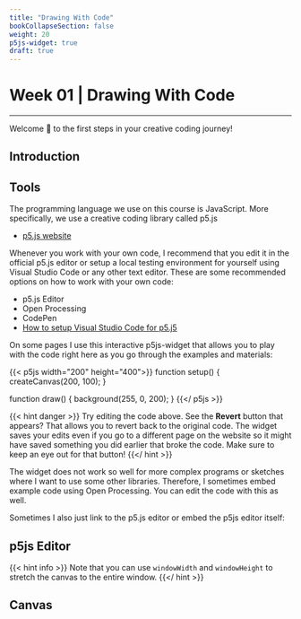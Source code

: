 ```yaml
---
title: "Drawing With Code"
bookCollapseSection: false
weight: 20
p5js-widget: true
draft: true
---
```


# Week 01 | Drawing With Code

---

Welcome 👋 to the first steps in your creative coding journey!

## Introduction

## Tools

The programming language we use on this course is JavaScript. More specifically, we use a creative coding library called p5.js

- [p5.js website](https://p5js.org/)

Whenever you work with your own code, I recommend that you edit it in the official p5.js editor or setup a local testing environment for yourself using Visual Studio Code or any other text editor. These are some recommended options on how to work with your own code:

- p5.js Editor
- Open Processing
- CodePen
- [How to setup Visual Studio Code for p5.j5](https://www.youtube.com/watch?v=yJw0SyKO9IU)

On some pages I use this interactive p5js-widget that allows you to play with the code right here as you go through the examples and materials:

{{< p5js width="200" height="400">}}
function setup() {
  createCanvas(200, 100);
}

function draw() {
  background(255, 0, 200);
}
{{</ p5js >}}

{{< hint danger >}}
Try editing the code above. See the **Revert** button that appears? That allows you to revert back to the original code. The widget saves your edits even if you go to a different page on the website so it might have saved something you did earlier that broke the code. Make sure to keep an eye out for that button!
{{</ hint >}}

The widget does not work so well for more complex programs or sketches where I want to use some other libraries. Therefore, I sometimes embed example code using Open Processing. You can edit the code with this as well.

Sometimes I also just link to the p5.js editor or embed the p5js editor itself:

## p5js Editor

{{< hint info >}}
Note that you can use ```windowWidth``` and ```windowHeight``` to stretch the canvas to the entire window.
{{</ hint >}}

## Canvas
